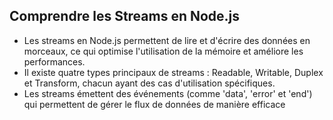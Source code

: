 ## Comprendre les Streams en Node.js

- Les streams en Node.js permettent de lire et d'écrire des données en morceaux, ce qui optimise l'utilisation de la mémoire et améliore les performances.
- Il existe quatre types principaux de streams : Readable, Writable, Duplex et Transform, chacun ayant des cas d'utilisation spécifiques.
- Les streams émettent des événements (comme 'data', 'error' et 'end') qui permettent de gérer le flux de données de manière efficace
